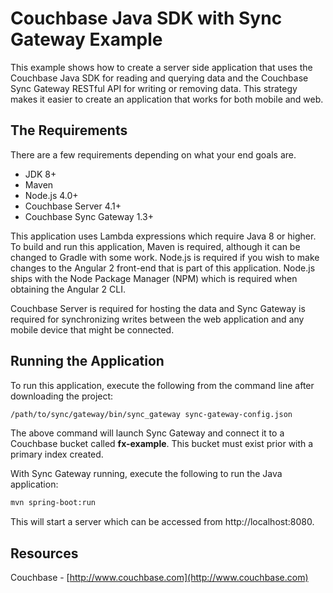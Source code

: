 # Couchbase Java SDK with Sync Gateway Example

This example shows how to create a server side application that uses the Couchbase Java SDK for reading and querying data and the Couchbase Sync Gateway RESTful API for writing or removing data.  This strategy makes it easier to create an application that works for both mobile and web.

## The Requirements

There are a few requirements depending on what your end goals are.

* JDK 8+
* Maven
* Node.js 4.0+
* Couchbase Server 4.1+
* Couchbase Sync Gateway 1.3+

This application uses Lambda expressions which require Java 8 or higher.  To build and run this application, Maven is required, although it can be changed to Gradle with some work.  Node.js is required if you wish to make changes to the Angular 2 front-end that is part of this application.  Node.js ships with the Node Package Manager (NPM) which is required when obtaining the Angular 2 CLI.

Couchbase Server is required for hosting the data and Sync Gateway is required for synchronizing writes between the web application and any mobile device that might be connected.

## Running the Application

To run this application, execute the following from the command line after downloading the project:

```sh
/path/to/sync/gateway/bin/sync_gateway sync-gateway-config.json
```

The above command will launch Sync Gateway and connect it to a Couchbase bucket called **fx-example**.  This bucket must exist prior with a primary index created.

With Sync Gateway running, execute the following to run the Java application:

```sh
mvn spring-boot:run
```

This will start a server which can be accessed from http://localhost:8080.

## Resources

Couchbase - [http://www.couchbase.com](http://www.couchbase.com)